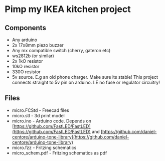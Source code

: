 # Pimp my IKEA kitchen project
## Components

- Any arduino
- 2x 17x8mm piezo buzzer
- Any mx compatible switch (cherry, gateron etc)
- ws2812b (or similar)
- 2x 1kO resistor
- 10kO resistor
- 330O resistor
- 5v source.  E.g an old phone charger. Make sure its stable! This project connects straight to 5v pin on arduino. I.E no fuse or regulator circuitry! 

## Files
- micro.FCStd - Freecad files
- micro.stl - 3d print model
- micro.ino - Arduino code. Depends on [https://github.com/FastLED/FastLED](https://github.com/FastLED/FastLED) and [https://github.com/daniel-centore/arduino-tone-library](https://github.com/daniel-centore/arduino-tone-library)
- micro.fzz - Fritzing schematics
- micro_schem.pdf - Fritzing schematics as pdf
